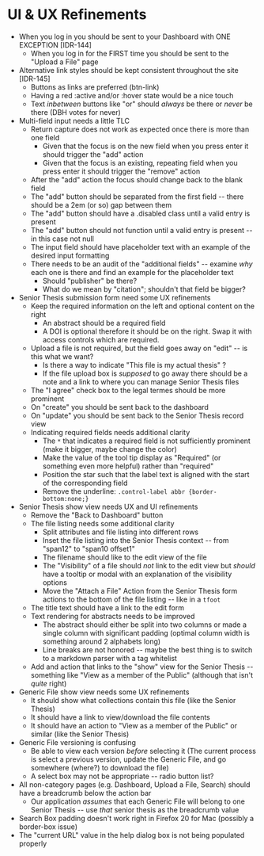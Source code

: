 # UI & UX Refinements
- When you log in you should be sent to your Dashboard with ONE EXCEPTION [IDR-144]
  - When you log in for the FIRST time you should be sent to the "Upload a File" page
- Alternative link styles should be kept consistent throughout the site [IDR-145]
  - Buttons as links are preferred (btn-link)
  - Having a red :active and/or :hover state would be a nice touch
  - Text _inbetween_ buttons like "or" should _always_ be there or _never_ be there (DBH votes for never)
- Multi-field input needs a little TLC
  - Return capture does not work as expected once there is more than one field
    - Given that the focus is on the new field when you press enter it should trigger the "add" action
    - Given that the focus is an existing, repeating field when you press enter it should trigger the "remove" action
  - After the "add" action the focus should change back to the blank field
  - The "add" button should be separated from the first field -- there should be a 2em (or so) gap between them
  - The "add" button should have a .disabled class until a valid entry is present
  - The "add" button should not function until a valid entry is present -- in this case not null
  - The input field should have placeholder text with an example of the desired input formatting
  - There needs to be an audit of the "additional fields" -- examine _why_ each one is there and find an example for the placeholder text
    - Should "publisher" be there?
    - What do we mean by "citation"; shouldn't that field be bigger?
- Senior Thesis submission form need some UX refinements
  - Keep the required information on the left and optional content on the right
    - An abstract should be a required field
    - A DOI is optional therefore it should be on the right. Swap it with access controls which are required.
  - Upload a file is not required, but the field goes away on "edit" -- is this what we want?
    - Is there a way to indicate "This file is my actual thesis" ?
    - If the file upload box is _supposed_ to go away there should be a note and a link to where you can manage Senior Thesis files
  - The "I agree" check box to the legal termes should be more prominent
  - On "create" you should be sent back to the dashboard
  - On "update" you should be sent back to the Senior Thesis record view
  - Indicating required fields needs additional clarity
    - The `*` that indicates a required field is not sufficiently prominent (make it bigger, maybe change the color)
    - Make the value of the tool tip display as "Required" (or something even more helpful) rather than "required"
    - Position the star such that the label text is aligned with the start of the corresponding field
    - Remove the underline: `.control-label abbr {border-bottom:none;}`
- Senior Thesis show view needs UX and UI refinements
  - Remove the "Back to Dashboard" button
  - The file listing needs some additional clarity
    - Split attributes and file listing into different rows
    - Inset the file listing into the Senior Thesis context -- from "span12" to "span10 offset1"
    - The filename should like to the edit view of the file
    - The "Visibility" of a file should _not_ link to the edit view but _should_ have a tooltip or modal with an explanation of the visibility options
    - Move the "Attach a File" Action from the Senior Thesis form actions to the bottom of the file listing -- like in a `tfoot`
  - The title text should have a link to the edit form
  - Text rendering for abstracts needs to be improved
    - The abstract should either be split into two columns or made a single column with significant padding (optimal column width is something around 2 alphabets long)
    - Line breaks are not honored -- maybe the best thing is to switch to a markdown parser with a tag whitelist
  - Add and action that links to the "show" view for the Senior Thesis -- something like "View as a member of the Public" (although that isn't _quite_ right)
- Generic File show view needs some UX refinements
  - It should show what collections contain this file (like the Senior Thesis)
  - It should have a link to view/download the file contents
  - It should have an action to "View as a member of the Public" or similar (like the Senior Thesis)
- Generic File versioning is confusing
  - Be able to view each version _before_ selecting it (The current process is select a previous version, update the Generic File, and go somewhere (where?) to download the file)
  - A select box may not be appropriate -- radio button list?
- All non-category pages (e.g. Dashboard, Upload a File, Search) should have a breadcrumb below the action bar
  - Our application _assumes_ that each Generic File will belong to one Senior Thesis -- use _that_ senior thesis as the breadcrumb value
- Search Box padding doesn't work right in Firefox 20 for Mac (possibly a border-box issue)
- The "current URL" value in the help dialog box is not being populated properly
